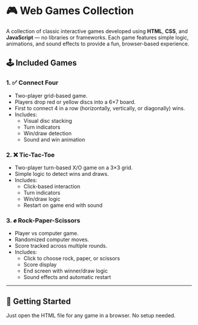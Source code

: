 # 🎮 Web Games Collection

A collection of classic interactive games developed using **HTML**, **CSS**, and **JavaScript** — no libraries or frameworks. Each game features simple logic, animations, and sound effects to provide a fun, browser-based experience.

## 🕹️ Included Games

### 1. ✅ Connect Four
- Two-player grid-based game.
- Players drop red or yellow discs into a 6×7 board.
- First to connect 4 in a row (horizontally, vertically, or diagonally) wins.
- Includes:
  - Visual disc stacking
  - Turn indicators
  - Win/draw detection
  - Sound and win animation

### 2. ❌ Tic-Tac-Toe
- Two-player turn-based X/O game on a 3×3 grid.
- Simple logic to detect wins and draws.
- Includes:
  - Click-based interaction
  - Turn indicators
  - Win/draw logic
  - Restart on game end with sound

### 3. ✊ Rock-Paper-Scissors
- Player vs computer game.
- Randomized computer moves.
- Score tracked across multiple rounds.
- Includes:
  - Click to choose rock, paper, or scissors
  - Score display
  - End screen with winner/draw logic
  - Sound effects and automatic restart

---

## 🚀 Getting Started

Just open the HTML file for any game in a browser. No setup needed.

